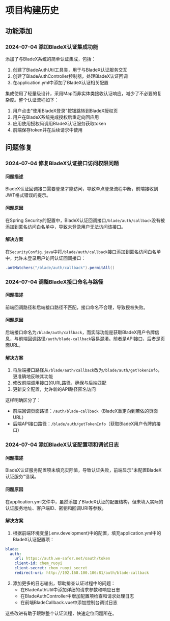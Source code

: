 # 项目构建历史

## 功能添加

### 2024-07-04 添加BladeX认证集成功能

添加了与BladeX系统的简单认证集成，包括：

1. 创建了BladeAuthUtil工具类，用于与BladeX认证服务交互
2. 创建了BladeAuthController控制器，处理BladeX认证回调
3. 在application.yml中添加了BladeX认证相关配置

集成使用了轻量级设计，采用Map而非实体类接收认证响应，减少了不必要的复杂度。整个认证流程如下：

1. 用户点击"使用BladeX登录"按钮跳转到BladeX授权页
2. 用户在BladeX系统完成授权后重定向回应用
3. 应用使用授权码调用BladeX认证服务获取token
4. 前端保存token并在后续请求中使用

## 问题修复

### 2024-07-04 修复BladeX认证接口访问权限问题

#### 问题描述
BladeX认证回调接口需要登录才能访问，导致单点登录流程中断，前端接收到JWT格式错误的提示。

#### 问题原因
在Spring Security的配置中，BladeX认证回调接口`/blade/auth/callback`没有被添加到匿名访问白名单中，导致未登录用户无法访问该接口。

#### 解决方案
在`SecurityConfig.java`中将`/blade/auth/callback`接口添加到匿名访问白名单中，允许未登录用户访问认证回调接口：
```java
.antMatchers("/blade/auth/callback").permitAll()
```

### 2024-07-04 调整BladeX接口命名与路径

#### 问题描述
前端回调路径和后端接口路径不匹配，接口命名不合理，导致授权失败。

#### 问题原因
后端接口命名为`/blade/auth/callback`，而实际功能是获取BladeX用户令牌信息，与前端回调路径`/auth/blade-callback`容易混淆。前者是API接口，后者是页面URL。

#### 解决方案
1. 将后端接口路径从`/blade/auth/callback`改为`/blade/auth/getTokenInfo`，更准确地反映其功能
2. 修改前端调用接口的URL路径，确保与后端匹配
3. 更新安全配置，允许新的API路径匿名访问

这样明确区分了：
- 前端回调页面路径：`/auth/blade-callback`（BladeX重定向到若依的页面URL）
- 后端API接口路径：`/blade/auth/getTokenInfo`（获取BladeX用户令牌的接口）

### 2024-07-04 添加BladeX认证配置项和调试日志

#### 问题描述
BladeX认证服务配置项未填充实际值，导致认证失败，前端显示"未配置BladeX认证服务"错误。

#### 问题原因
在application.yml文件中，虽然添加了BladeX认证的配置结构，但未填入实际的认证服务地址、客户端ID、密钥和回调URI等参数。

#### 解决方案
1. 根据前端环境变量(.env.development)中的配置，填充application.yml中的BladeX认证配置项：
```yaml
blade:
  auth:
    url: https://auth.we-safer.net/oauth/token
    client-id: chem_ruoyi
    client-secret: chem_ruoyi_secret
    redirect-uri: http://192.168.100.106:81/auth/blade-callback
```

2. 添加更多的日志输出，帮助排查认证过程中的问题：
   - 在BladeAuthUtil中添加详细的请求参数和响应日志
   - 在BladeAuthController中增加配置项检查和请求处理日志
   - 在前端BladeCallback.vue中添加控制台调试日志

这些改进有助于跟踪整个认证流程，快速定位问题所在。